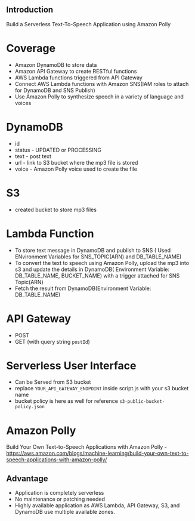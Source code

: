 ## Introduction
Build a Serverless Text-To-Speech Application using Amazon Polly

# Coverage
- Amazon DynamoDB to store data
- Amazon API Gateway to create RESTful functions
- AWS Lambda functions triggered from API Gateway
- Connect AWS Lambda functions with Amazon SNS(IAM roles to attach for DynamoDB and SNS Publish)
- Use Amazon Polly to synthesize speech in a variety of language and voices

# DynamoDB
- id
- status - UPDATED or PROCESSING 
- text - post text
- url - link to S3 bucket where the mp3 file is stored
- voice - Amazon Polly voice used to create the file

# S3
- created bucket to store mp3 files

# Lambda Function
- To store text message in DynamoDB and publish to SNS ( Used ENvironment Variables for SNS_TOPIC(ARN) and DB_TABLE_NAME)
- To convert the text to speech using Amazon Polly, upload the mp3 into s3 and update the details in DynamoDB( Environment Variable: DB_TABLE_NAME, BUCKET_NAME) with a trigger attached for SNS Topic(ARN)
- Fetch the result from DynamoDB(Environment Variable: DB_TABLE_NAME)

# API Gateway
- POST 
- GET (with query string `postId`)

# Serverless User Interface
- Can be Served from S3 bucket
- replace `YOUR_API_GATEWAY_ENDPOINT` inside script.js with your s3 bucket name
- bucket policy is here as well for reference `s3-public-bucket-policy.json`

# Amazon Polly
Build Your Own Text-to-Speech Applications with Amazon Polly - https://aws.amazon.com/blogs/machine-learning/build-your-own-text-to-speech-applications-with-amazon-polly/

## Advantage
- Application is completely serverless
- No maintenance or patching needed
- Highly available application as AWS Lambda, API Gateway, S3, and DynamoDB use multiple available zones.